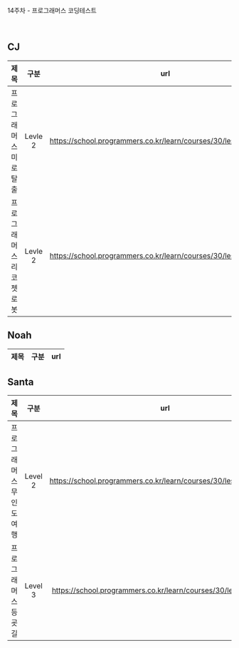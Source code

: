 14주차 - 프로그래머스 코딩테스트

</br>

## CJ

|제목|구분|url|
|:------:|:---:|:---:|
|프로그래머스 미로탈출|Levle 2|https://school.programmers.co.kr/learn/courses/30/lessons/159993|
|프로그래머스 리코쳇로봇|Levle 2|https://school.programmers.co.kr/learn/courses/30/lessons/169199|

## Noah

| 제목 | 구분 | url |
|:------:|:---:|:---:|

## Santa

|제목|구분|url|
|:------:|:---:|:---:|
|프로그래머스 무인도 여행|Level 2|https://school.programmers.co.kr/learn/courses/30/lessons/154540|
|프로그래머스 등굣길|Level 3|https://school.programmers.co.kr/learn/courses/30/lessons/42898|